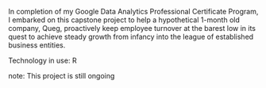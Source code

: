 In completion of my Google Data Analytics Professional Certificate Program, I embarked on this capstone project to help a hypothetical 1-month old company, Queg, proactively keep employee turnover at the barest low in its quest to achieve steady growth from infancy into the league of established business entities.

Technology in use: R





note: This project is still ongoing
